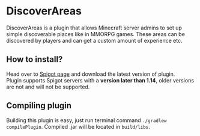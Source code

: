 # DiscoverAreas
DiscoverAreas is a plugin that allows Minecraft server admins to set up simple discoverable places like in MMORPG games.
These areas can be discovered by players and can get a custom amount of experience etc.

## How to install?
Head over to [Spigot page](https://www.spigotmc.org/resources/discoverareas-1-14.72410/) and download the latest version of plugin.  
Plugin supports Spigot servers with a **version later than 1.14**, older versions are not and will not be supported.

## Compiling plugin
Building this plugin is easy, just run terminal command `./gradlew compilePlugin`. Compiled .jar will be located in `build/libs`.